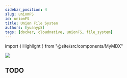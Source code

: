 ```yaml
---
sidebar_position: 4
slug: unionFS
id: unionFS
title: Union File System
authors: [yuanyp8]
tags: [docker, cloudnative, unionFS, file_system]
---
```

import { Highlight } from "@site/src/components/MyMDX"

<img className="Badges" src="https://img.shields.io/badge/author-yuanyp8-yellowgreen"/>

## TODO

